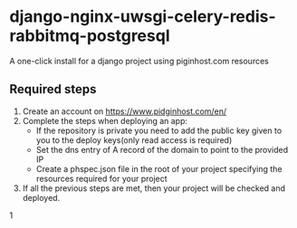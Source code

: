 # django-nginx-uwsgi-celery-redis-rabbitmq-postgresql
A one-click install for a django project using piginhost.com resources

## Required steps
1. Create an account on https://www.pidginhost.com/en/
2. Complete the steps when deploying an app:
    - If the repository is private you need to add the public key given to you to the deploy keys(only read access is required)
    - Set the dns entry of A record of the domain to point to the provided IP
    - Create a phspec.json file in the root of your project specifying the resources required for your project
3. If all the previous steps are met, then your project will be checked and deployed.

1
